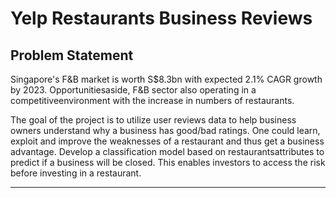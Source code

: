 # Yelp Restaurants Business Reviews

## Problem Statement

Singapore's  F&B  market  is  worth  S$8.3bn  with expected 2.1% CAGR growth by 2023. Opportunitiesaside,  F&B  sector  also  operating  in  a  competitiveenvironment  with  the  increase  in  numbers  of restaurants. 

The goal of the project is to utilize user reviews data to help business owners understand why a business has good/bad ratings.
One could learn, exploit and improve the weaknesses of a restaurant and thus get a business advantage.
Develop a classification model based on restaurantsattributes to predict if a business will be closed. This enables investors to access the risk before investing in a restaurant. 

---


